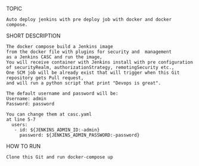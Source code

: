 
TOPIC

    Auto deploy jenkins with pre deploy job with docker and docker compose.

SHORT DESCRIPTION

    The docker compose build a Jenkins image
    from the docker file with plugins for security and  management
    as a Jenkins CASC and run the image,
    You will receive container with Jenkins install with pre configuration
    of securityRealm, authorizationStrategy, remotingSecurity etc.,
    One SCM job will be already exist that will trigger when this Git repository gets Pull request,
    and will run a python script that print "Devops is great". 
    
    The default username and password will be: 
    Username: admin
    Password: password
    
    You can change them at casc.yaml
    at line 5-7
      users:
       - id: ${JENKINS_ADMIN_ID:-admin}
         password: ${JENKINS_ADMIN_PASSWORD:-password}

	
HOW TO RUN
	
    Clone this Git and run docker-compose up
